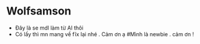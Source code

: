 # Wolfsamson
 - Đây là se mdl làm từ AI thôi 
 - Có lấy thì mn mang về fĩx lại nhé . Cảm ơn ạ 
#Mình là newbie . cảm ơn !
